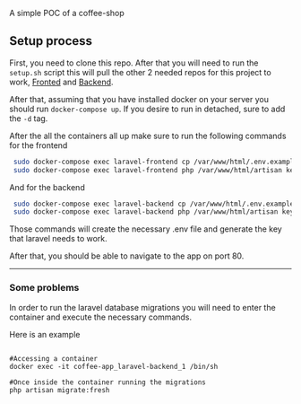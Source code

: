 A simple POC of a coffee-shop

## Setup process

First, you need to clone this repo. After that you will need to run the `setup.sh`
script this will pull the other 2 needed repos for this project to work, [Fronted](https://github.com/jeop10/coffee-frontend) and [Backend](https://github.com/jeop10/coffee-backend).

After that, assuming that you have installed docker on your server you should run
`docker-compose up`. If you desire to run in detached, sure to add the `-d` tag.

After the all the containers all up make sure to run the following commands for the frontend

```sh
 sudo docker-compose exec laravel-frontend cp /var/www/html/.env.example /var/www/html/.env
 sudo docker-compose exec laravel-frontend php /var/www/html/artisan key:generate
```

And for the backend 

```sh
 sudo docker-compose exec laravel-backend cp /var/www/html/.env.example /var/www/html/.env
 sudo docker-compose exec laravel-backend php /var/www/html/artisan key:generate
```

Those commands will create the necessary .env file and generate the key that laravel needs to work.

After that, you should be able to navigate to the app on port 80.

---

### Some problems

In order to run the laravel database migrations you will need to enter the container and execute the necessary commands.

Here is an example 

```shell

#Accessing a container
docker exec -it coffee-app_laravel-backend_1 /bin/sh

#Once inside the container running the migrations
php artisan migrate:fresh
```